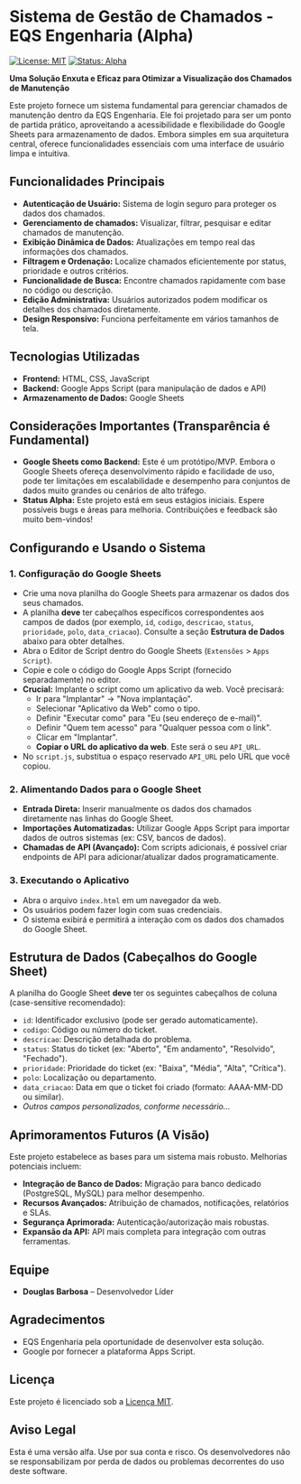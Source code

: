 # Sistema de Gestão de Chamados - EQS Engenharia (Alpha)

[![License: MIT](https://img.shields.io/badge/License-MIT-yellow.svg)](https://opensource.org/licenses/MIT)
[![Status: Alpha](https://img.shields.io/badge/Status-Alpha-lightgrey)](https://en.wikipedia.org/wiki/Software_release_life_cycle#Alpha)

**Uma Solução Enxuta e Eficaz para Otimizar a Visualização dos Chamados de Manutenção**

Este projeto fornece um sistema fundamental para gerenciar chamados de manutenção dentro da EQS Engenharia. Ele foi projetado para ser um ponto de partida prático, aproveitando a acessibilidade e flexibilidade do Google Sheets para armazenamento de dados. Embora simples em sua arquitetura central, oferece funcionalidades essenciais com uma interface de usuário limpa e intuitiva.

## Funcionalidades Principais

- **Autenticação de Usuário:** Sistema de login seguro para proteger os dados dos chamados.
- **Gerenciamento de chamados:** Visualizar, filtrar, pesquisar e editar chamados de manutenção.
- **Exibição Dinâmica de Dados:** Atualizações em tempo real das informações dos chamados.
- **Filtragem e Ordenação:** Localize chamados eficientemente por status, prioridade e outros critérios.
- **Funcionalidade de Busca:** Encontre chamados rapidamente com base no código ou descrição.
- **Edição Administrativa:** Usuários autorizados podem modificar os detalhes dos chamados diretamente.
- **Design Responsivo:** Funciona perfeitamente em vários tamanhos de tela.

## Tecnologias Utilizadas

- **Frontend:** HTML, CSS, JavaScript
- **Backend:** Google Apps Script (para manipulação de dados e API)
- **Armazenamento de Dados:** Google Sheets

## Considerações Importantes (Transparência é Fundamental)

- **Google Sheets como Backend:** Este é um protótipo/MVP. Embora o Google Sheets ofereça desenvolvimento rápido e facilidade de uso, pode ter limitações em escalabilidade e desempenho para conjuntos de dados muito grandes ou cenários de alto tráfego.
- **Status Alpha:** Este projeto está em seus estágios iniciais. Espere possíveis bugs e áreas para melhoria. Contribuições e feedback são muito bem-vindos!

## Configurando e Usando o Sistema

### 1. Configuração do Google Sheets

- Crie uma nova planilha do Google Sheets para armazenar os dados dos seus chamados.
- A planilha **deve** ter cabeçalhos específicos correspondentes aos campos de dados (por exemplo, `id`, `codigo`, `descricao`, `status`, `prioridade`, `polo`, `data_criacao`). Consulte a seção **Estrutura de Dados** abaixo para obter detalhes.
- Abra o Editor de Script dentro do Google Sheets (`Extensões` > `Apps Script`).
- Copie e cole o código do Google Apps Script (fornecido separadamente) no editor.
- **Crucial:** Implante o script como um aplicativo da web. Você precisará:
  - Ir para "Implantar" -> "Nova implantação".
  - Selecionar "Aplicativo da Web" como o tipo.
  - Definir "Executar como" para "Eu (seu endereço de e-mail)".
  - Definir "Quem tem acesso" para "Qualquer pessoa com o link".
  - Clicar em "Implantar".
  - **Copiar o URL do aplicativo da web**. Este será o seu `API_URL`.
- No `script.js`, substitua o espaço reservado `API_URL` pelo URL que você copiou.

### 2. Alimentando Dados para o Google Sheet

- **Entrada Direta:** Inserir manualmente os dados dos chamados diretamente nas linhas do Google Sheet.
- **Importações Automatizadas:** Utilizar Google Apps Script para importar dados de outros sistemas (ex: CSV, bancos de dados).
- **Chamadas de API (Avançado):** Com scripts adicionais, é possível criar endpoints de API para adicionar/atualizar dados programaticamente.

### 3. Executando o Aplicativo

- Abra o arquivo `index.html` em um navegador da web.
- Os usuários podem fazer login com suas credenciais.
- O sistema exibirá e permitirá a interação com os dados dos chamados do Google Sheet.

## Estrutura de Dados (Cabeçalhos do Google Sheet)

A planilha do Google Sheet **deve** ter os seguintes cabeçalhos de coluna (case-sensitive recomendado):

- `id`: Identificador exclusivo (pode ser gerado automaticamente).
- `codigo`: Código ou número do ticket.
- `descricao`: Descrição detalhada do problema.
- `status`: Status do ticket (ex: "Aberto", "Em andamento", "Resolvido", "Fechado").
- `prioridade`: Prioridade do ticket (ex: "Baixa", "Média", "Alta", "Crítica").
- `polo`: Localização ou departamento.
- `data_criacao`: Data em que o ticket foi criado (formato: AAAA-MM-DD ou similar).
- _Outros campos personalizados, conforme necessário..._

## Aprimoramentos Futuros (A Visão)

Este projeto estabelece as bases para um sistema mais robusto. Melhorias potenciais incluem:

- **Integração de Banco de Dados:** Migração para banco dedicado (PostgreSQL, MySQL) para melhor desempenho.
- **Recursos Avançados:** Atribuição de chamados, notificações, relatórios e SLAs.
- **Segurança Aprimorada:** Autenticação/autorização mais robustas.
- **Expansão da API:** API mais completa para integração com outras ferramentas.

## Equipe

- **Douglas Barbosa** – Desenvolvedor Líder

## Agradecimentos

- EQS Engenharia pela oportunidade de desenvolver esta solução.
- Google por fornecer a plataforma Apps Script.

## Licença

Este projeto é licenciado sob a [Licença MIT](https://opensource.org/licenses/MIT).

## Aviso Legal

Esta é uma versão alfa. Use por sua conta e risco. Os desenvolvedores não se responsabilizam por perda de dados ou problemas decorrentes do uso deste software.
